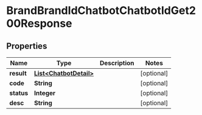 

# BrandBrandIdChatbotChatbotIdGet200Response


## Properties

| Name | Type | Description | Notes |
|------------ | ------------- | ------------- | -------------|
|**result** | [**List&lt;ChatbotDetail&gt;**](ChatbotDetail.md) |  |  [optional] |
|**code** | **String** |  |  [optional] |
|**status** | **Integer** |  |  [optional] |
|**desc** | **String** |  |  [optional] |



